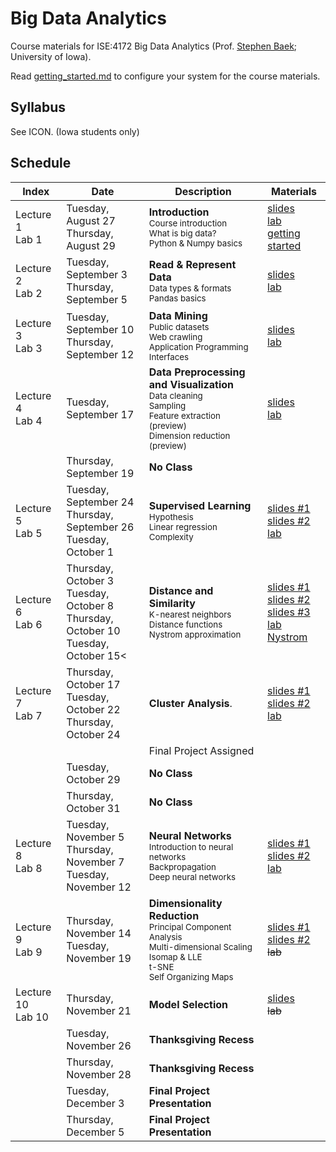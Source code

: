 # Big Data Analytics
Course materials for ISE:4172 Big Data Analytics (Prof. [Stephen Baek](http://www.stephenbaek.com); University of Iowa).

Read [getting_started.md](getting_started.md) to configure your system for the course materials.

## Syllabus
See ICON. (Iowa students only)

## Schedule
| **Index**       | **Date**           | **Description**           | **Materials**     |
|-----------------|--------------------|---------------------------|-------------------|
| Lecture 1<br>Lab 1 | Tuesday, August 27<br>Thursday, August 29 | **Introduction**<br><sub>Course introduction<br>What is big data?<br>Python & Numpy basics</sub>  | [slides][slide1]<br>[lab][lab1]<br>[getting started](getting_started.md) |
| Lecture 2<br>Lab 2 | Tuesday, September 3<br>Thursday, September 5 | **Read & Represent Data**<br><sub>Data types & formats<br>Pandas basics</sub> | [slides][slide2]<br>[lab][lab2] |
| Lecture 3<br>Lab 3 | Tuesday, September 10<br>Thursday, September 12 | **Data Mining**<br><sub>Public datasets<br>Web crawling<br>Application Programming Interfaces</sub> | [slides][slide3]<br>[lab][lab3] |
| Lecture 4<br>Lab 4 | Tuesday, September 17 | **Data Preprocessing and Visualization**<br><sub>Data cleaning<br>Sampling<br>Feature extraction (preview)<br>Dimension reduction (preview)</sub> | [slides][slide4]<br>[lab][lab4] |
|                    | Thursday, September 19 | **No Class**<br> |   |
| Lecture 5<br>Lab 5 | Tuesday, September 24<br>Thursday, September 26<br>Tuesday, October 1 | **Supervised Learning**<br><sub>Hypothesis<br>Linear regression<br>Complexity</sub> | [slides #1][slide5-1]<br>[slides #2][slide5-2]<br>[lab][lab5] |
| Lecture 6<br>Lab 6 | Thursday, October 3<br>Tuesday, October 8<br>Thursday, October 10<br>Tuesday, October 15<  | **Distance and Similarity**<br><sub>K-nearest neighbors<br>Distance functions<br>Nystrom approximation</sub> | [slides #1][slide6-1]<br>[slides #2][slide6-2]<br>[slides #3][slide6-3]<br>[lab][lab6]<br>[Nystrom][lab6-3] |
| Lecture 7<br>Lab 7 | Thursday, October 17<br>Tuesday, October 22<br>Thursday, October 24 | **Cluster Analysis**.<br><sub></sub> | [slides #1][slide7-1]<br>[slides #2][slide7-2]<br>[lab][lab7] |
|                    |                     | Final Project Assigned                |               |
|                    | Tuesday, October 29 | **No Class**<br> |  |
|                    | Thursday, October 31 | **No Class**<br> |  |
| Lecture 8<br>Lab 8 | Tuesday, November 5<br>Thursday, November 7<br>Tuesday, November 12 | **Neural Networks**<br><sub>Introduction to neural networks<br>Backpropagation<br>Deep neural networks</sub> | [slides #1][slide8-1]<br>[slides #2][slide8-2]<br>[lab][lab8] |
| Lecture 9<br>Lab 9 | Thursday, November 14<br>Tuesday, November 19 | **Dimensionality Reduction**<br><sub>Principal Component Analysis<br>Multi-dimensional Scaling<br>Isomap & LLE<br>t-SNE<br>Self Organizing Maps</sub> | [slides #1][slide9-1]<br>[slides #2][slide9-2]<br>~~lab~~ |
| Lecture 10<br>Lab 10 | Thursday, November 21 | **Model Selection**<br><sub></sub> | [slides][slide10]<br>~~lab~~ |
|                    | Tuesday, November 26 | **Thanksgiving Recess**<br> |  |
|                    | Thursday, November 28 | **Thanksgiving Recess**<br> |  |
|                    | Tuesday, December 3 | **Final Project Presentation**<br> |  |
|                    | Thursday, December 5 | **Final Project Presentation**<br> |  |

<!--| Lecture 7<br>Lab 7 |  | **Market Basket Analysis**<br><sub></sub> | slides<br>lab |-->




[slide1]: https://docs.google.com/presentation/d/1SfyD_368Fi3-jp_1K0jcruSszwG55srlr9BtGz3A2OI/edit?usp=sharing
[slide2]: https://docs.google.com/presentation/d/17HzZmXP-xWtvgPrPOptM-AEKFnGaUJSzmEiJjz784_c/edit?usp=sharing
[slide3]: https://docs.google.com/presentation/d/13A1hZwC3uXRYgGsWtFgeFVnql_Li_dgMaOJ2WXDj6t0/edit?usp=sharing
[slide4]: https://docs.google.com/presentation/d/1ZlB6RmeJhJCugo0G3KnQFrIW_HNevgQgNR3HgwHa144/edit?usp=sharing
[slide5-1]: https://docs.google.com/presentation/d/1lITsifhDDPl-0adEgj9ATllTYIT1heydzcoewNvURA8/edit?usp=sharing
[slide5-2]: https://docs.google.com/presentation/d/14Xe7Ytn9NDohIUgp9OfWujRlo9Rq_SrseFnwSGJUouM/edit?usp=sharing
[slide6-1]: https://docs.google.com/presentation/d/1A3-7-QStxauVxAGKTYfw7LN3rBHc12kLiCWNlSMzNuk/edit?usp=sharing
[slide6-2]: https://docs.google.com/presentation/d/149sFpxqhKDFvCTgFWUN-7NouW1f16xgij1yowhpGt74/edit?usp=sharing
[slide6-3]: https://docs.google.com/presentation/d/1rPfl8ZCjSRNOt0jmfWaXIwIWsqz6xoZWCTVSYCWfj2Y/edit?usp=sharing
[slide7-1]: https://docs.google.com/presentation/d/1A_2DZATH3jLqYyFyKlg6FXtC3XQQj-roOTiLL7OEJbQ/edit?usp=sharing
[slide7-2]: https://docs.google.com/presentation/d/17rMCXZ2_mYx_Ada-U4avGLPxCXopqxRrrBJ2rppB8nE/edit?usp=sharing
[slide8-1]: https://docs.google.com/presentation/d/1hfdvNy619utKbU5SozwhuIfvKLH0Pu7yFu7VhBwFpss/edit?usp=sharing
[slide8-2]: https://docs.google.com/presentation/d/1BT3s_xM3AMDl3O2Bgc-PGya0aUmRgCZC8aiZqi32lc4/edit?usp=sharing
[slide9-1]: https://docs.google.com/presentation/d/1zW5yxw-mgMS8-M2J8s3BGlqqzjkK9BfeNi-EpG6S-yk/edit?usp=sharing
[slide9-2]: https://docs.google.com/presentation/d/1NB78nc6cUykBAnDfgZqLfkO5sm1RLFz03LdCj1Y0rVs/edit?usp=sharing
[slide10]: https://docs.google.com/presentation/d/1uGN_KIWrf59uZY1P8dz65OUwbrLcyKzh7XIdG6M1Jfw/edit?usp=sharing

[lab1]: https://colab.research.google.com/github/stephenbaek/bigdata/blob/master/in-class-assignments/ica01/hello_world.ipynb
[lab2]: https://colab.research.google.com/github/stephenbaek/bigdata/blob/master/in-class-assignments/ica02/How_to_Read_and_Represent_Data.ipynb
[lab3]: https://colab.research.google.com/github/stephenbaek/bigdata/blob/master/in-class-assignments/ica03/Data_Mining.ipynb
[lab4]: https://colab.research.google.com/github/stephenbaek/bigdata/blob/master/in-class-assignments/ica04/Data_Preprocessing_and_Visualization.ipynb
[lab5]: https://colab.research.google.com/github/stephenbaek/bigdata/blob/master/in-class-assignments/ica05/Supervised_Learning.ipynb
[lab6]: https://colab.research.google.com/github/stephenbaek/bigdata/blob/master/in-class-assignments/ica06/Distance_and_Similarity.ipynb
[lab6-3]: https://colab.research.google.com/github/stephenbaek/bigdata/blob/master/in-class-assignments/ica06/Nystrom_Base.ipynb
[lab7]: https://colab.research.google.com/github/stephenbaek/bigdata/blob/master/in-class-assignments/ica07/Cluster_Analysis.ipynb
[lab8]: https://colab.research.google.com/github/stephenbaek/bigdata/blob/master/in-class-assignments/ica08/Neural_Networks.ipynb
